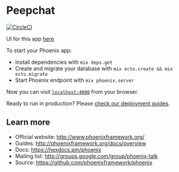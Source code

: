 # Peepchat
[![CircleCI](https://circleci.com/gh/ultimatemonty/peepchat-api.svg?style=svg)](https://circleci.com/gh/ultimatemonty/peepchat-api)

UI for this app [here](https://github.com/ultimatemonty/peepchat-ui)

To start your Phoenix app:

  * Install dependencies with `mix deps.get`
  * Create and migrate your database with `mix ecto.create && mix ecto.migrate`
  * Start Phoenix endpoint with `mix phoenix.server`

Now you can visit [`localhost:4000`](http://localhost:4000) from your browser.

Ready to run in production? Please [check our deployment guides](http://www.phoenixframework.org/docs/deployment).

## Learn more

  * Official website: http://www.phoenixframework.org/
  * Guides: http://phoenixframework.org/docs/overview
  * Docs: https://hexdocs.pm/phoenix
  * Mailing list: http://groups.google.com/group/phoenix-talk
  * Source: https://github.com/phoenixframework/phoenix
